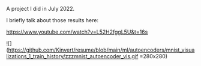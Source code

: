A project I did in July 2022.

I briefly talk about those results here:

https://www.youtube.com/watch?v=L52H2fggL5U&t=16s

![](https://github.com/Kinvert/resume/blob/main/ml/autoencoders/mnist_visualizations_1_train_history/zzzmnist_autoencoder_vis.gif =280x280)
